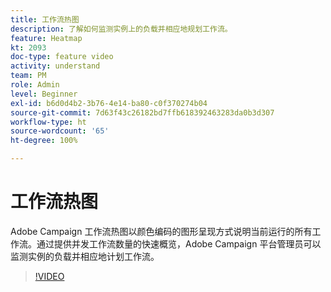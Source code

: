 ```yaml
---
title: 工作流热图
description: 了解如何监测实例上的负载并相应地规划工作流。
feature: Heatmap
kt: 2093
doc-type: feature video
activity: understand
team: PM
role: Admin
level: Beginner
exl-id: b6d0d4b2-3b76-4e14-ba80-c0f370274b04
source-git-commit: 7d63f43c26182bd7ffb618392463283da0b3d307
workflow-type: ht
source-wordcount: '65'
ht-degree: 100%

---
```


# 工作流热图

Adobe Campaign 工作流热图以颜色编码的图形呈现方式说明当前运行的所有工作流。通过提供并发工作流数量的快速概览，Adobe Campaign 平台管理员可以监测实例的负载并相应地计划工作流。

>[!VIDEO](https://video.tv.adobe.com/v/25558?quality=12)
